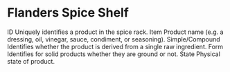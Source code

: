 # Flanders Spice Shelf

ID	Uniquely identifies a product in the spice rack.
Item	Product name (e.g. a dressing, oil, vinegar, sauce, condiment, or seasoning).
Simple/Compound	Identifies whether the product is derived from a single raw ingredient.
Form	Identifies for solid products whether they are ground or not.
State	Physical state of product.
